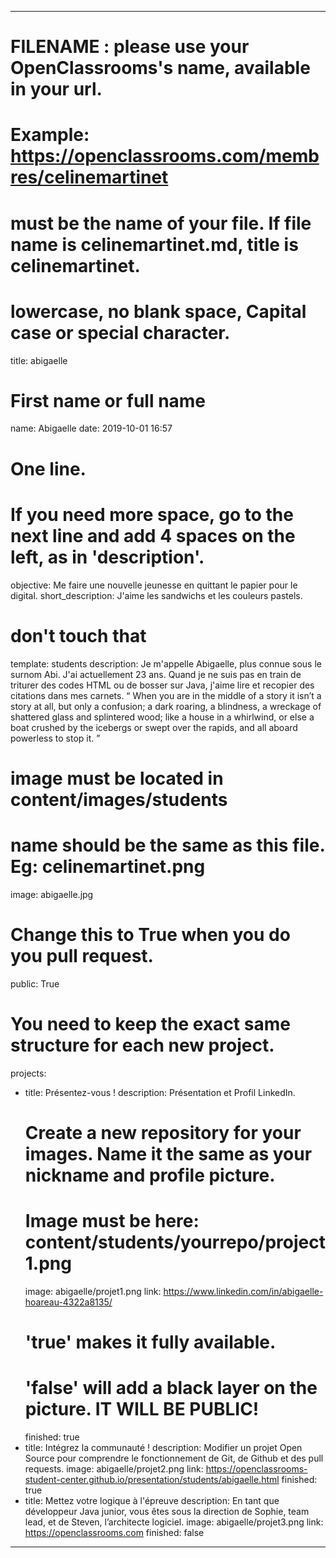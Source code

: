 ---

# FILENAME : please use your OpenClassrooms's name, available in your url.
# Example: https://openclassrooms.com/membres/celinemartinet
# must be the name of your file. If file name is celinemartinet.md, title is celinemartinet.
# lowercase, no blank space, Capital case or special character.
title: abigaelle

# First name or full name
name: Abigaelle
date: 2019-10-01 16:57

# One line.
# If you need more space, go to the next line and add 4 spaces on the left, as in 'description'.
objective: Me faire une nouvelle jeunesse en quittant le papier pour le digital.
short_description: J'aime les sandwichs et les couleurs pastels.

# don't touch that
template: students
description:
    Je m'appelle Abigaelle, plus connue sous le surnom Abi. J'ai actuellement 23 ans.
    Quand je ne suis pas en train de triturer des codes HTML ou de bosser sur Java,
    j'aime lire et recopier des citations dans mes carnets.
    “ When you are in the middle of a story it isn’t a story at all, but only a confusion; 
    a dark roaring, a blindness, a wreckage of shattered glass and splintered wood; 
    like a house in a whirlwind, or else a boat crushed by the icebergs or swept over the rapids, 
    and all aboard powerless to stop it. ”

# image must be located in content/images/students
# name should be the same as this file. Eg: celinemartinet.png
image: abigaelle.jpg

# Change this to True when you do you pull request.
public: True

# You need to keep the exact same structure for each new project.
projects:
  - title: Présentez-vous !
    description: Présentation et Profil LinkedIn.
    # Create a new repository for your images. Name it the same as your nickname and profile picture.
    # Image must be here: content/students/yourrepo/project1.png
    image: abigaelle/projet1.png
    link: https://www.linkedin.com/in/abigaelle-hoareau-4322a8135/
    # 'true' makes it fully available.
    # 'false' will add a black layer on the picture. IT WILL BE PUBLIC!
    finished: true
  - title: Intégrez la communauté !
    description: Modifier un projet Open Source pour comprendre le fonctionnement de Git, de Github et des pull requests. 
    image: abigaelle/projet2.png
    link: https://openclassrooms-student-center.github.io/presentation/students/abigaelle.html
    finished: true
  - title: Mettez votre logique à l'épreuve
    description:  En tant que développeur Java junior, vous êtes sous la direction de Sophie, team lead, et de Steven, l’architecte logiciel.
    image: abigaelle/projet3.png
    link: https://openclassrooms.com
    finished: false
---